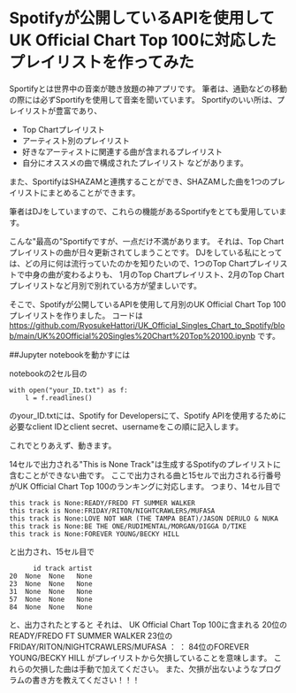 # Spotifyが公開しているAPIを使用してUK Official Chart Top 100に対応したプレイリストを作ってみた

Sportifyとは世界中の音楽が聴き放題の神アプリです。
筆者は、通勤などの移動の際には必ずSportifyを使用して音楽を聞いています。
Sportifyのいい所は、プレイリストが豊富であり、
* Top Chartプレイリスト
* アーティスト別のプレイリスト    
* 好きなアーティストに関連する曲が含まれるプレイリスト
* 自分にオススメの曲で構成されたプレイリスト
などがあります。

また、SportifyはSHAZAMと連携することができ、SHAZAMした曲を1つのプレイリストにまとめることができます。

筆者はDJをしていますので、これらの機能があるSportifyをとても愛用しています。

こんな"最高の"Sportifyですが、一点だけ不満があります。
それは、Top Chartプレイリストの曲が日々更新されてしまうことです。
DJをしている私にとっては、どの月に何は流行っていたのかを知りたいので、1つのTop Chartプレイリストで中身の曲が変わるよりも、
1月のTop Chartプレイリスト、2月のTop Chartプレイリストなど月別で別れている方が望ましいです。

そこで、Spotifyが公開しているAPIを使用して月別のUK Official Chart Top 100プレイリストを作りました。
コードは https://github.com/RyosukeHattori/UK_Official_Singles_Chart_to_Spotify/blob/main/UK%20Official%20Singles%20Chart%20Top%20100.ipynb です。

##Jupyter notebookを動かすには

notebookの2セル目の
```
with open("your_ID.txt") as f:
    l = f.readlines()
```
のyour_ID.txtには、Spotify for Developersにて、Spotify APIを使用するために必要なclient IDとclient secret、usernameをこの順に記入します。

これでとりあえず、動きます。

14セルで出力される"This is None Track"は生成するSpotifyのプレイリストに含むことができない曲です。
ここで出力される曲と15セルで出力される行番号がUK Official Chart Top 100のランキングに対応します。
つまり、14セル目で
```
this track is None:READY/FREDO FT SUMMER WALKER
this track is None:FRIDAY/RITON/NIGHTCRAWLERS/MUFASA
this track is None:LOVE NOT WAR (THE TAMPA BEAT)/JASON DERULO & NUKA
this track is None:BE THE ONE/RUDIMENTAL/MORGAN/DIGGA D/TIKE
this track is None:FOREVER YOUNG/BECKY HILL
```
と出力され、15セル目で
```
      id track artist
20  None  None   None
23  None  None   None
31  None  None   None
57  None  None   None
84  None  None   None
```
と、出力されたとすると
それは、
UK Official Chart Top 100に含まれる
20位のREADY/FREDO FT SUMMER WALKER
23位のFRIDAY/RITON/NIGHTCRAWLERS/MUFASA
：
：
84位のFOREVER YOUNG/BECKY HILL
がプレイリストから欠損していることを意味します。
これらの欠損した曲は手動で加えてください。
また、欠損が出ないようなプログラムの書き方を教えてください！！！










